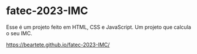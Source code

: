 # fatec-2023-IMC 
Esse é um projeto feito em HTML, CSS e JavaScript. Um projeto que calcula o seu IMC.

https://beartete.github.io/fatec-2023-IMC/
